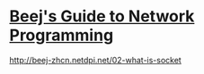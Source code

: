 # [Beej's Guide to Network Programming][1]
















http://beej-zhcn.netdpi.net/02-what-is-socket





[1]:http://www.beej.us/guide/bgnet/output/html/singlepage/bgnet.html
